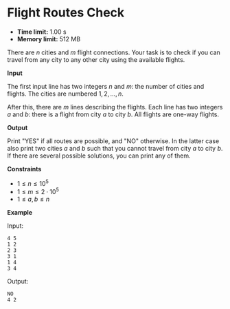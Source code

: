 # Flight Routes Check







* **Time limit:** 1.00 s
* **Memory limit:** 512 MB



There are $n$ cities and $m$ flight connections. Your task is to check if you can travel from any city to any other city using the available flights.



**Input**



The first input line has two integers $n$ and $m$: the number of cities and flights. The cities are numbered $1,2,\dots,n$.



After this, there are $m$ lines describing the flights. Each line has two integers $a$ and $b$: there is a flight from city $a$ to city $b$. All flights are one-way flights.



**Output**



Print "YES" if all routes are possible, and "NO" otherwise. In the latter case also print two cities $a$ and $b$ such that you cannot travel from city $a$ to city $b$. If there are several possible solutions, you can print any of them.



**Constraints**


* $1 \le n \le 10^5$ 
* $1 \le m \le 2 \cdot 10^5$ 
* $1 \le a,b \le n$ 

**Example**



Input:

```
4 5
1 2
2 3
3 1
1 4
3 4
```



Output:

```
NO
4 2
```


